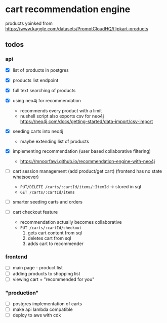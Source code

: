 # cart recommendation engine

products yoinked from https://www.kaggle.com/datasets/PromptCloudHQ/flipkart-products

## todos

### api

- [x] list of products in postgres

- [x] products list endpoint

- [x] full text searching of products

- [x] using neo4j for recommendation
    - recommends every product with a limit
    - nushell script also exports csv for neo4j https://neo4j.com/docs/getting-started/data-import/csv-import

- [x] seeding carts into neo4j
    - maybe extending list of products

- [x] implementing recommendation (user based collaborative filtering)
    - https://mnoorfawi.github.io/recommendation-engine-with-neo4j

- [ ] cart session management (add product/get cart) (frontend has no state whatsoever)
    - `PUT/DELETE /carts/:cartId/items/:ItemId` -> stored in sql
    - `GET /carts/:cartId/items`

- [ ] smarter seeding carts and orders

- [ ] cart checkout feature
    - recommendation actually becomes collaborative
    - `PUT /carts/:cartId/checkout`
        1. gets cart content from sql
        1. deletes cart from sql
        1. adds cart to recommender

### frontend

- [ ] main page - product list
- [ ] adding products to shopping list
- [ ] viewing cart + "recommended for you"

### "production"

- [ ] postgres implementation of carts
- [ ] make api lambda compatible
- [ ] deploy to aws with cdk
